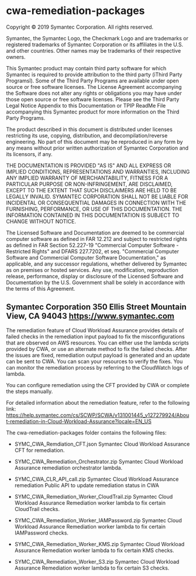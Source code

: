 # cwa-remediation-packages
Copyright © 2019 Symantec Corporation. All rights reserved.

Symantec, the Symantec Logo, the Checkmark Logo and  are trademarks or registered trademarks of Symantec Corporation or its affiliates in the U.S. and other countries. Other names may be trademarks of their respective owners.

This Symantec product may contain third party software for which Symantec is required to provide attribution to the third party (ìThird Party Programsî). Some of the Third Party Programs are available under open source or free software licenses. The License Agreement accompanying the Software does not alter any rights or obligations you may have under those open source or free software licenses. Please see the Third Party Legal Notice Appendix to this Documentation or TPIP ReadMe File accompanying this Symantec product for more information on the Third Party Programs.

The product described in this document is distributed under licenses restricting its use, copying, distribution, and decompilation/reverse engineering. No part of this document may be reproduced in any form by any means without prior written authorization of Symantec Corporation and its licensors, if any.

THE DOCUMENTATION IS PROVIDED "AS IS" AND ALL EXPRESS OR IMPLIED CONDITIONS, REPRESENTATIONS AND WARRANTIES, INCLUDING ANY IMPLIED WARRANTY OF MERCHANTABILITY, FITNESS FOR A PARTICULAR PURPOSE OR NON-INFRINGEMENT, ARE DISCLAIMED, EXCEPT TO THE EXTENT THAT SUCH DISCLAIMERS ARE HELD TO BE LEGALLY INVALID. SYMANTEC CORPORATION SHALL NOT BE LIABLE FOR INCIDENTAL OR CONSEQUENTIAL DAMAGES IN CONNECTION WITH THE FURNISHING, PERFORMANCE, OR USE OF THIS DOCUMENTATION. THE INFORMATION CONTAINED IN THIS DOCUMENTATION IS SUBJECT TO CHANGE WITHOUT NOTICE.

The Licensed Software and Documentation are deemed to be commercial computer software as defined in FAR 12.212 and subject to restricted rights as defined in FAR Section 52.227-19 "Commercial Computer Software - Restricted Rights" and DFARS 227.7202, et seq. "Commercial Computer Software and Commercial Computer Software Documentation," as applicable, and any successor regulations, whether delivered by Symantec as on premises or hosted services. Any use, modification, reproduction release, performance, display or disclosure of the Licensed Software and Documentation by the U.S. Government shall be solely in accordance with the terms of this Agreement.

Symantec Corporation
350 Ellis Street
Mountain View, CA 94043
https://www.symantec.com
---------------------------------------------------------------------------------------------------------------------
The remediation feature of Cloud Workload Assurance provides details of failed checks in the remediation input payload to fix the misconfigurations that are observed on AWS resources. You can either use the lambda scripts provided by CWA, or use an alternate method to fix the failed checks. After the issues are fixed, remediation output payload is generated  and an update can be sent to CWA. You can scan your resources to verify the fixes. You can monitor the remediation process by referring to the CloudWatch logs of lambda. 

You can configure remediation using the CFT provided by CWA or complete the steps manually. 

For detailed information about the remediation feature, refer to the following link:
https://help.symantec.com/cs/SCWP/SCWA/v131001445_v127279924/About-remediation-in-Cloud-Workload-Assurance?locale=EN_US


The cwa-remediation-packages folder contains the following files:


* SYMC_CWA_Remdiation_CFT.json
  Symantec Cloud Workload Assurance CFT for remediation. 

* SYMC_CWA_Remediation_Orchestrator.zip
  Symantec Cloud Workload Assurance remediation orchestrator lambda.


* SYMC_CWA_CLR_API_call.zip
  Symantec Cloud Workload Assurance remediation Public API to update remediation status in CWA 
	

* SYMC_CWA_Remediation_Worker_CloudTrail.zip
  Symantec Cloud Workload Assurance Remediation worker lambda to fix certain CloudTrail checks.

* SYMC_CWA_Remediation_Worker_IAMPassword.zip
  Symantec Cloud Workload Assurance Remediation worker lambda to fix certain IAMPassword checks.

* SYMC_CWA_Remediation_Worker_KMS.zip
  Symantec Cloud Workload Assurance Remediation worker lambda to fix certain KMS checks.

* SYMC_CWA_Remediation_Worker_S3.zip
  Symantec Cloud Workload Assurance Remediation worker lambda to fix certain S3 checks.


